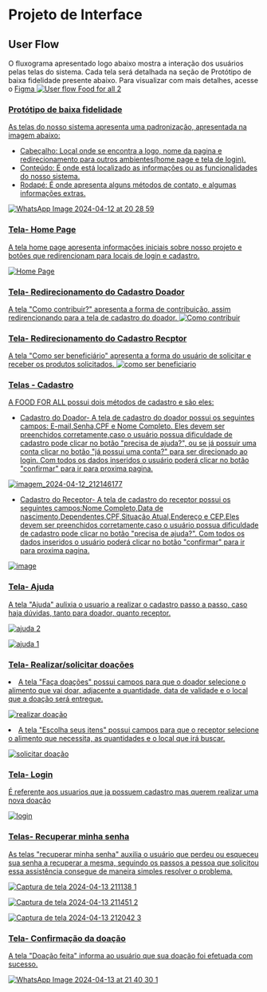 
# Projeto de Interface

## User Flow

O fluxograma apresentado logo abaixo mostra a interação dos usuários pelas telas do sistema. Cada tela será detalhada na seção de Protótipo de baixa fidelidade presente abaixo. Para visualizar com mais detalhes, acesse o 
<a href="https://www.figma.com/file/KWezyqYortbK9S1cvFNpDj/Welcome-to-FigJam?type=whiteboard&node-id=0-1&t=B6ku2UXZTKvuTssy-0"> Figma
![User flow Food for all 2](https://github.com/ICEI-PUC-Minas-PMV-ADS/pmv-ads-2024-1-e1-proj-web-t7-projeto-ong/assets/163361061/0083316f-6372-481d-bfd0-ea52bd32573c)


### Protótipo de baixa fidelidade

As telas do nosso sistema apresenta uma padronização, apresentada na imagem abaixo:
<ul>
<li>Cabeçalho: Local onde se encontra a logo, nome da pagina e redirecionamento para outros ambientes(home page e tela de login).
</li>
 
 <li>Conteúdo: É onde está localizado as informações ou as funcionalidades do nosso sistema.
</li>

<li>Rodapé: É onde apresenta alguns métodos de contato, e algumas informações extras. 
</li>
</ul>


![WhatsApp Image 2024-04-12 at 20 28 59](https://github.com/ICEI-PUC-Minas-PMV-ADS/pmv-ads-2024-1-e1-proj-web-t7-projeto-ong/assets/163361061/beee02f8-3e64-462c-bc41-09815b797340)

### Tela- Home Page

A tela home page apresenta informações iniciais sobre nosso projeto e botões que redirencionam para locais de login e cadastro.

![Home Page](https://github.com/ICEI-PUC-Minas-PMV-ADS/pmv-ads-2024-1-e1-proj-web-t7-projeto-ong/assets/163361061/79acd58e-ed07-4a4f-b603-31e913d62d6a)

### Tela- Redirecionamento do Cadastro Doador
A tela "Como contribuir?" apresenta a forma de contribuição, assim redirencionando para a tela de cadastro do doador.
![Como contribuir](https://github.com/ICEI-PUC-Minas-PMV-ADS/pmv-ads-2024-1-e1-proj-web-t7-projeto-ong/assets/163361061/accd62f0-04b8-4abf-88cd-df76cb0ad67f)

### Tela- Redirecionamento do Cadastro Recptor
A tela "Como ser beneficiário" apresenta a forma do usuário de solicitar e receber os produtos solicitados.
![como ser beneficiario](https://github.com/ICEI-PUC-Minas-PMV-ADS/pmv-ads-2024-1-e1-proj-web-t7-projeto-ong/assets/163361061/2d3191ff-9f82-46cc-9080-be70b8c46ab5)

### Telas - Cadastro
A FOOD FOR ALL possui dois métodos de cadastro e são eles:
<ul>
<li>Cadastro do Doador- A tela de cadastro do doador possui os seguintes campos: E-mail,Senha,CPF e Nome Completo. Eles devem ser preenchidos corretamente,caso o usuário possua dificuldade de cadastro pode clicar no botão "precisa de ajuda?", ou se já possuir uma conta clicar no botão "já possui uma conta?" para ser direcionado ao login. Com todos os dados inseridos o usuário poderá clicar no botão "confirmar" para ir para proxima pagina.  </li>

</ul>

![imagem_2024-04-12_212146177](https://github.com/ICEI-PUC-Minas-PMV-ADS/pmv-ads-2024-1-e1-proj-web-t7-projeto-ong/assets/163361061/17bc6a43-a77d-412c-a585-74e0c035991b)

<ul>
 <li>Cadastro do Receptor- A tela de cadastro do receptor possui os seguintes campos:Nome Completo,Data de nascimento,Dependentes,CPF,Situação Atual,Endereço e CEP.Eles devem ser preenchidos corretamente,caso o usuário possua dificuldade de cadastro pode clicar no botão "precisa de ajuda?". Com todos os dados inseridos o usuário poderá clicar no botão "confirmar" para ir para proxima pagina.
  
 </li>
</ul>

![image](https://github.com/ICEI-PUC-Minas-PMV-ADS/pmv-ads-2024-1-e1-proj-web-t7-projeto-ong/assets/163361061/56e531fc-f8f9-46b8-b906-6d344d01d461)


### Tela- Ajuda
A tela "Ajuda" aulixia o usuario a realizar o cadastro passo a passo, caso haja dúvidas, tanto para doador, quanto receptor.

![ajuda 2](https://github.com/ICEI-PUC-Minas-PMV-ADS/pmv-ads-2024-1-e1-proj-web-t7-food-for-all/assets/160599457/1b9bb8a8-ec96-498f-8de6-e1e8c1ac04ee)

![ajuda 1](https://github.com/ICEI-PUC-Minas-PMV-ADS/pmv-ads-2024-1-e1-proj-web-t7-food-for-all/assets/160599457/56189e7a-de7e-44f9-848a-601086322f58)

### Tela- Realizar/solicitar doações

 <li>A tela "Faça doações" possui campos para que o doador selecione o alimento que vai doar, adjacente a quantidade, data de validade e o local que a doação será entregue.

![realizar doação](https://github.com/ICEI-PUC-Minas-PMV-ADS/pmv-ads-2024-1-e1-proj-web-t7-food-for-all/assets/160599457/300645e8-94bd-4abe-9f1f-7f855d5f0857)


 <li>A tela "Escolha seus itens" possui campos para que o receptor selecione o alimento que necessita, as quantidades e o local que irá buscar.

![solicitar doação](https://github.com/ICEI-PUC-Minas-PMV-ADS/pmv-ads-2024-1-e1-proj-web-t7-food-for-all/assets/160599457/294be387-1f6d-4dab-b9e0-81a581a8b38f)


### Tela- Login

É referente aos usuarios que ja possuem cadastro mas querem realizar uma nova doação 

![login](https://github.com/ICEI-PUC-Minas-PMV-ADS/pmv-ads-2024-1-e1-proj-web-t7-food-for-all/assets/160599457/be8c56b3-ec30-4f2b-aeaa-de61e2aeb6fa)


### Telas- Recuperar minha senha

As telas "recuperar minha senha" auxilia o usuário que perdeu ou esqueceu sua senha a recuperar a mesma, seguindo os passos a pessoa que solicitou essa assistência consegue de maneira simples resolver o problema.


![Captura de tela 2024-04-13 211138    1](https://github.com/ICEI-PUC-Minas-PMV-ADS/pmv-ads-2024-1-e1-proj-web-t7-food-for-all/assets/163657938/38f2b6de-5c5b-4a77-964c-d88a98a0c234)


![Captura de tela 2024-04-13 211451 2](https://github.com/ICEI-PUC-Minas-PMV-ADS/pmv-ads-2024-1-e1-proj-web-t7-food-for-all/assets/163657938/88d5693c-89e2-4ab5-8435-f84dc9a7ae4a)


![Captura de tela 2024-04-13 212042 3](https://github.com/ICEI-PUC-Minas-PMV-ADS/pmv-ads-2024-1-e1-proj-web-t7-food-for-all/assets/163657938/e1aa6135-f435-4adb-9089-ed11cabf6d1b)


### Tela- Confirmação da doação

A tela "Doação feita" informa ao usuário que sua doação foi efetuada com sucesso.


![WhatsApp Image 2024-04-13 at 21 40 30 1](https://github.com/ICEI-PUC-Minas-PMV-ADS/pmv-ads-2024-1-e1-proj-web-t7-food-for-all/assets/163657938/16af95c2-53d2-489e-b6ec-966bb3225260)




